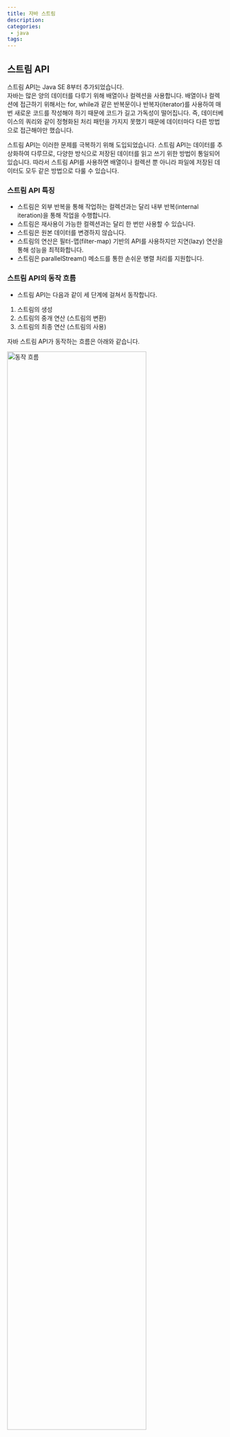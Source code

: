 ```yaml
---
title: 자바 스트림
description:
categories:
 - java
tags:
---
```

## 스트림 API
스트림 API는 Java SE 8부터 추가되었습니다.  
자바는 많은 양의 데이터를 다루기 위해 배열이나 컬렉션을 사용합니다. 배열이나 컬렉션에 접근하기 위해서는 for, while과 같은 반복문이나 반복자(iterator)를 사용하여 매번 새로운 코드를 작성해야 하기 때문에 코드가 길고 가독성이 떨어집니다. 즉, 데이터베이스의 쿼리와 같이 정형화된 처리 패턴을 가지지 못했기 때문에 데이터마다 다른 방법으로 접근해야만 했습니다.

스트림 API는 이러한 문제를 극복하기 위해 도입되었습니다. 스트림 API는 데이터를 추상화하여 다루므로, 다양한 방식으로 저장된 데이터를 읽고 쓰기 위한 방법이 통일되어있습니다. 따라서 스트림 API를 사용하면 배열이나 컬렉션 뿐 아니라 파일에 저장된 데이터도 모두 같은 방법으로 다룰 수 있습니다.


### 스트림 API 특징
- 스트림은 외부 반복을 통해 작업하는 컬렉션과는 달리 내부 반복(internal iteration)을 통해 작업을 수행합니다.
- 스트림은 재사용이 가능한 컬렉션과는 달리 한 번만 사용할 수 있습니다.
- 스트림은 원본 데이터를 변경하지 않습니다.
- 스트림의 연산은 필터-맵(filter-map) 기반의 API를 사용하지만 지연(lazy) 연산을 통해 성능을 최적화합니다.
- 스트림은 parallelStream() 메소드를 통한 손쉬운 병렬 처리를 지원합니다.

### 스트림 API의 동작 흐름
- 스트림 API는 다음과 같이 세 단계에 걸쳐서 동작합니다.
1. 스트림의 생성
2. 스트림의 중개 연산 (스트림의 변환)
3. 스트림의 최종 연산 (스트림의 사용)

자바 스트림 API가 동작하는 흐름은 아래와 같습니다.

<img alt="동작 흐름" src="streamFlow.png" width="80%" />

### 스트림의 생성
스트림 API는 다음과 가은 다양한 데이터 소스에서 생성할 수 있습니다.

1. 컬렉션
2. 배열
3. 가변 매개변수
4. 지정된 범위의 연속된 정수
5. 특정 타입의 난수들
6. 람다 표현식
7. 파일
8. 빈 스트림

#### 컬렉션
자바의 Collection 인터페이스에는 stream() 메소드가 정의되어있습니다. 따라서 Collection 인터페이스를 구현한 모든 List와 Set컬렉션 클래스에서도 stream() 메소드로 스트림을 생성할 수 있습니다.

```java
ArrayList<Integer> list = new ArrayList<Integer>();

list.add(4);
list.add(2);
list.add(3);
list.add(1);

// 컬렉션에서 스트림 생성
Stream<Integer> stream = list.stream();
// forEach() 메소드를 이용한 스트림 요소의 순차 접근
stream.forEach(System.out::println);
```
**결과**
```
4
2
3
1
```

forEach() 메소드는 해당 스트림의 요소를 하나씩 소모해가며 순차적으로 요소에 접근하는 메소드입니다.  
따라서 같은 스트림으로는 forEach() 메소드를 한 번 밖에 호출할 수 없습니다.  
원본 데이터를 수정한 것은 아니므로 같은 데이터에 대해 다른 스트림을 생성하면 각 스트림에서 forEach() 메소드를 호출할 수 있습니다.

#### 배열
배열에 관한 스트림을 생성하기 위해 Arrays 클래스에는 다양한 형태의 stream() 메소드가 클래스 메소드로 정의되어있습니다.
또한, 기본 타입인 int, long, double 형을 저장할 수 있는 배열에 관한 스트림이 별도로 정의되어있습니다.
이러한 스트림은 java.util.stream 패키지의 IntStream, LongStream, DoubleStream 인터페이스로 각각 제공됩니다.

```java
String[] arr = new Stirng[]{"넷", "둘", "셋", "하나"};

// 배열에서 스트림 생성
Stream<String> stream1 = Arrays.stream(arr);
stream1.forEach(e -> Ssystem.out.print(e + " "));
System.out.println();
//배열의 특정 부분을 이용한 스트림 생성
Stream<String> stream2 = Arrays.stream(arr, 1, 3);
stream2.forEach(e -> System.out.print(e + ' "));
```
**결과**
```
넷 둘 셋 하나
둘 셋
```
Arrays 클래스의 stream() 메소드는 전체 배열뿐만 아니라 배열의 특정 부분만을 인덱스로 지정하여 스트림을 생성할 수 있습니다.

#### 가변 매개변수
Stream 클래스의 of() 메소드를 사용하면 가변 배개변수 (variable parameter)를 전달받아 스트림을 생성할 수 있습니다.
```java
// 가변 매개변수에서 스트림 생성
Stream<Double> stream = Stream.of(4.2, 2.5, 3.1, 1.9);
stream.forEach(System.out::println);
```
**결과**
```
4.2

2.5

3.1

1.9
```

#### 지정된 범위의 연속된 정수
짖정된 범위의 연속된 정수를 스트림으로 생성하기 위해 IntStream이나 LongStream 인터페이스에는 range()와 rangeClosed()메소드가 정의되어 있습니다.

range() 메소드는 명시된 시작 정수를 포함하지만, 명시된 마지막 정수는 포함하지 않는 스트림을 생성합니다.  
rangeClosed()메소드는 명시된 시작 정수 뿐만 아니라 명시된 마지막 정수까지도 포함하는 스트림을 생성합니다.

```java
// 지정된 범위의 연속된 정수에서 스트림 생성
IntStream stream1 = IntStream.range(1, 4);
stream1.forEach(e -> System.out.print(e + " "));
System.out.println();

IntStream stream2 = IntStream.rangeClosed(1, 4);
stream2.forEach(e -> System.out.print(e + " ");
```
**결과**
```
1 2 3
1 2 3 4
```
#### 특정 타입의 난수들
특정 타입의 난수로 이루어진 스트림을 생성하기 위해 Random 클래스에는 ints(), lnogs(), doubles()와 같은 메소드가 정의되어 있습니다.

이 메소드들은 매개변수로 스트림의 크기를 long 타입으로 전달받을 수 있습니다.
이 메소드들은 만약 매개변수를 전달받지 않으면 크기가 정해지지 않은 무한 스트림(infinite stream)을 리턴합니다.
이 경우엔 limit() 메소드를 사용하여 따로 스트림의 크기를 제한해야 합니다.

```java
// 특정 타입의 난수로 이루어진 스트림 생성
IntStream stream = new Random().ints(4);
stream.forEach(System.out::println);
```

#### 람다 표현식
- 람다 표현식: 익명 함수(Anonymous functions)를 지칭하는 용어
   - () -> {}
   - () -> 1
   - () -> { return 1; }
람다 표현식을 미개변수로 전달받아 해당 람다 표현식에 의해 반환되는 값을 요소로 하는 무한 스트림을 생성하기 위해 Stream 클래스에는 iterate()와 generate() 메소드가 정의되어있습니다.

iterate() 메소드는 시드로 명시된 값을 람다 표현식에 사용하여 반환된 값을 다시 시드로 사용하는 방식으로 무한 스트림을 생성합니다. 반면에 generate() 메소드는 매개변수가 없는 람다 표현식을 사용하여 반환된 값으로 무한 스트림을 생성합니다.
```java
IntStream stream = Stream.iterate(2, n -> n+2); // 2, 4, 6, ...
```

#### 파일
파일의 한 행(line)을 요소로 하는 스트림을 생성하기 위해 java.io.file.Files 클래스에는 lines() 메소드가 정의되어있습니다.
또한, java.io.BufferedReader 클래스의 lines() 메소드를 사용하면 파일 뿐만 아니라 다른 입력으로부터도 데이터를 행(line) 단위로 읽어올 수 있습니다.

```java
Stream<String> stream = Files.lines(Path path);
```
#### 빈 스트림
아무 요소도 가지지 않는 빈 스트림은 Stream 클래스의 empty() 메소드를 사용하여 생성할 수 있습니다.
```java
// 빈 스트림 생성
Stream<Object> stream = Stream.empty();
System.out.println(stream.count());
```
**결과**
```
0
```